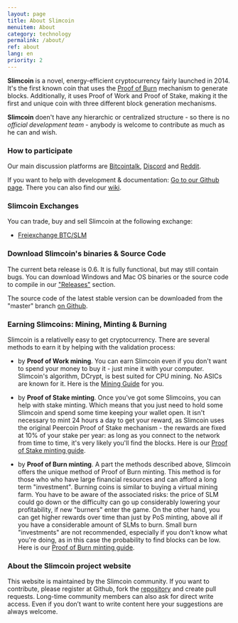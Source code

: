 ```yaml
---
layout: page
title: About Slimcoin
menuitem: About
category: technology
permalink: /about/
ref: about
lang: en
priority: 2
---
```

[//]: # (Slimcoin is a novel and experimental cryptocurrency created in 2014.)

**Slimcoin** is a novel, energy-efficient cryptocurrency fairly launched in 2014.  It's the first known coin that uses the [Proof of Burn](/proof-of-burn-eli5/) mechanism to generate blocks. Additionally, it uses Proof of Work and Proof of Stake, making it the first and unique coin with three different block generation mechanisms.

[//]: # (**Slimcoin** is a novel, energy-efficient cryptocurrency fairly launched in 2014.  It is the first known coin that uses the Proof of Burn https://en.bitcoin.it/wiki/Proof_of_burn mechanism to generate blocks. Additionally, it uses Proof of Work and Proof of Stake, making it the first and unique coin with three different block generation mechanisms.)

**Slimcoin** doen't have any hierarchic or centralized structure - so there is no *official development team* - anybody is welcome to contribute as much as he can and wish.

[//]: # (All we want is to continue the exciting **Proof of Burn** experiment.  In a few words, Proof of Burn is a mechanism where you get the right to find blocks if you burn coins. *Yes, you destroy your money* - and get a **long-term reward** winning the chance to get block rewards.)

[//]: # (Sounds crazy, huh? It is perhaps easier to understand as a process of **virtual mining**. We have prepared an [simple explanation ELI5]/proof-of-burn-eli5/. [And it has very interesting economical properties] https://github.com/slimcoin-project/Slimcoin/wiki/The-magic-of-Proof-of-Burn. It is the only mechanism that allows the users to **regulate the available supply in a decentralized way**.)

[//]: # (Learn more about Slimcoin's advantages /advantages/.)

[//]: # (### We're an open project - you can participate)

### How to participate

Our main discussion platforms are [Bitcointalk](https://bitcointalk.org/index.php?topic=1141676.0), [Discord](https://discord.gg/ffeDjmV) and [Reddit](http://reddit.com/r/slimcoin).

If you want to help with development & documentation: [Go to our Github page](https://github.com/slimcoin-project/). There you can also find our [wiki](https://github.com/slimcoin-project/Slimcoin/wiki).

[//]: # (### Inscription service & Decentralized Websites)

[//]: # (Since version 0.5, Slimcoin has a built-in blockchain website publishing service which lets you **publish websites or blogs** in a decentralized way *without hosting nor domains*. Simply publish your content as a torrent and let the Slimcoin blockchain be your version manager!)

[//]: # (All you have to do is to use the *inscription service* provided by the Slimcoin client.)

[//]: # (The publishing feature uses the awesome [Web2Web] https://github.com/elendirx/web2web)

[//]: # (and [WebTorrent] https://webtorrent.io/)

[//]: # (technologies. Your readers only need a modern browser - no additional software! So your voice will be heard also outside the nerd-space.)

[//]: # (*Stay tuned!* This feature is still new and in alpha, and the Web2Web page generator has still to be ported. But you already can experiment with it.)

### Slimcoin Exchanges

You can trade, buy and sell Slimcoin at the following exchange:

* [Freiexchange BTC/SLM](https://freiexchange.com/market/SLM/BTC)

### Download Slimcoin's binaries & Source Code

The current beta release is 0.6. It is fully functional, but may still contain bugs. You can download Windows and Mac OS binaries or the source code to compile in our ["Releases"](https://github.com/slimcoin-project/Slimcoin/releases) section. 
  
The source code of the latest stable version can be downloaded from the "master" branch [on Github](https://github.com/slimcoin-project/Slimcoin).

### Earning Slimcoins: Mining, Minting & Burning  

Slimcoin is a relativelly easy to get cryptocurrency. There are several methods to earn it by helping with the validation process:

* by **Proof of Work mining**. You can earn Slimcoin even if you don't want to spend your money to buy it - just mine it with your computer. Slimcoin's algorithm, DCrypt, is best suited for CPU mining. No ASICs are known for it. Here is the [Mining Guide](/mining-guide/) for you.

* by **Proof of Stake minting**. Once you've got some Slimcoins, you can help with stake minting. Which means that you just need to hold some Slimcoin and spend some time keeping your wallet open. It isn't necessary to mint 24 hours a day to get your reward, as Slimcoin uses the original Peercoin Proof of Stake mechanism - the rewards are fixed at 10% of your stake per year: as long as you connect to the network from time to time, it's very likely you'll find the blocks. Here is our [Proof of Stake minting guide](/proof-of-stake-guide/).

* by **Proof of Burn minting**. A part the methods described above, Slimcoin offers the unique method of Proof of Burn minting. This method is for those who who have large financial resources and can afford a long term "investment". Burning coins is similar to buying a virtual mining farm. You have to be aware of the associated risks: the price of SLM could go down or the difficulty can go up considerably lowering your profitability, if new "burners" enter the game. On the other hand, you can get higher rewards over time than just by PoS minting, above all if you have a considerable amount of SLMs to burn. Small burn "investments" are not recommended, especially if you don't know what you're doing, as in this case the probability to find blocks can be low. Here is our [Proof of Burn minting guide](/proof-of-burn-guide/).

### About the Slimcoin project website

This website is maintained by the Slimcoin community. If you want to contribute, please register at Github, fork the [repository](https://github.com/slimcoin-project/slimcoin-project.github.io) and create pull requests. Long-time community members can also ask for direct write access. Even if you don’t want to write content here your suggestions are always welcome.
